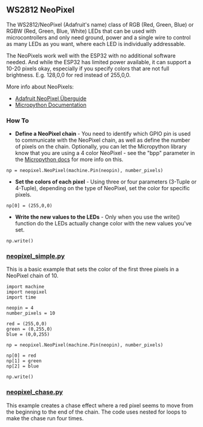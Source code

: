 ## WS2812 NeoPixel

The WS2812/NeoPixel (Adafruit's name) class of RGB (Red, Green, Blue) or RGBW (Red, Green, Blue, White) LEDs that can be used with microcontrollers and only need ground, power and a single wire to control as many LEDs as you want, where each LED is individually addressable.

The NeoPixels work well with the ESP32 with no additional software needed. And while the ESP32 has limited power available, it can support a 10-20 pixels okay, especially if you specify colors that are not full brightness. E.g. 128,0,0 for red instead of 255,0,0.

More info about NeoPixels:
* [Adafruit NeoPixel Überguide](https://learn.adafruit.com/adafruit-neopixel-uberguide)
* [Micropython Documentation](https://docs.micropython.org/en/latest/esp8266/esp8266/tutorial/neopixel.html)

### How To

* **Define a NeoPixel chain** - You need to identify which GPIO pin is used to communicate with the NeoPixel chain, as well as define the number of pixels on the chain. Optionally, you can let the Micropython library know that you are using a 4 color NeoPixel - see the "bpp" parameter in the [Micropython docs](https://docs.micropython.org/en/latest/esp8266/esp8266/tutorial/neopixel.html) for more info on this.

```np = neopixel.NeoPixel(machine.Pin(neopin), number_pixels)```

* **Set the colors of each pixel** - Using three or four parameters (3-Tuple or 4-Tuple), depending on the type of NeoPixel, set the color for specific pixels.

```np[0] = (255,0,0)```

* **Write the new values to the LEDs** - Only when you use the write() function do the LEDs actually change color with the new values you've set.

```np.write()```

### [neopixel_simple.py](../examples/neopixel_simple.py)

This is a basic example that sets the color of the first three pixels in a NeoPixel chain of 10.

    import machine
    import neopixel
    import time

    neopin = 4
    number_pixels = 10

    red = (255,0,0)
    green = (0,255,0)
    blue = (0,0,255)

    np = neopixel.NeoPixel(machine.Pin(neopin), number_pixels)

    np[0] = red
    np[1] = green
    np[2] = blue
    
    np.write()

### [neopixel_chase.py](../examples/neopixel_chase.py)

This example creates a chase effect where a red pixel seems to move from the beginning to the end of the chain. The code uses nested for loops to make the chase run four times.
